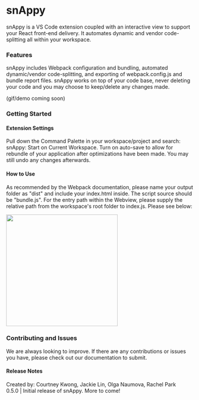 # snAppy

snAppy is a VS Code extension coupled with an interactive view to support your React front-end delivery. It automates dynamic and vendor code-splitting all within your workspace.  

### Features

snAppy includes Webpack configuration and bundling, automated dynamic/vendor code-splitting, and exporting of webpack.config.js and bundle report files. snAppy works on top of your code base, never deleting your code and you may choose to keep/delete any changes made. 

(gif/demo coming soon)

### Getting Started

#### Extension Settings

Pull down the Command Palette in your workspace/project and search: snAppy: Start on Current Workspace. Turn on auto-save to allow for rebundle of your application after optimizations have been made. You may still undo any changes afterwards. 

#### How to Use

As recommended by the Webpack documentation, please name your output folder as "dist" and include your index.html inside. The script source should be "bundle.js". For the entry path within the Webview, please supply the relative path from the workspace's root folder to index.js. Please see below: 

<img src="https://i.imgur.com/ziSu0DY.png" width="300">

### Contributing and Issues
We are always looking to improve. If there are any contributions or issues you have, please check out our documentation to submit. 

#### Release Notes
Created by: Courtney Kwong, Jackie Lin, Olga Naumova, Rachel Park
<br>0.5.0 | Initial release of snAppy. More to come! 

